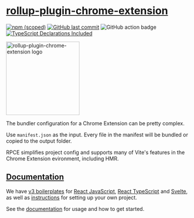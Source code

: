 # [rollup-plugin-chrome-extension](https://www.extend-chrome.dev/rollup-plugin)

[![npm (scoped)](https://img.shields.io/npm/v/rollup-plugin-chrome-extension.svg)](https://www.npmjs.com/package/rollup-plugin-chrome-extension)
[![GitHub last commit](https://img.shields.io/github/last-commit/crxjs/rollup-plugin-chrome-extension.svg?logo=github)](https://github.com/crxjs/rollup-plugin-chrome-extension)
![GitHub action badge](https://github.com/crxjs/rollup-plugin-chrome-extension/actions/workflows/rollup-plugin.yml/badge.svg)
[![TypeScript Declarations Included](https://img.shields.io/badge/types-TypeScript-informational)](#typescript)

<a href="https://www.extend-chrome.dev/rollup-plugin" rel="noopener">
  <img width=200px height=200px src="https://imgur.com/wEXnCYK.png" alt="rollup-plugin-chrome-extension logo"></a>

The bundler configuration for a Chrome Extension can be pretty complex.

Use `manifest.json` as the input. Every file in the manifest will be bundled or
copied to the output folder.

RPCE simplifies project config and supports many of Vite's features in the
Chrome Extension evironment, including HMR.

## [Documentation](https://www.extend-chrome.dev/rollup-plugin)

We have
[v3 boilerplates](https://www.extend-chrome.dev/rollup-plugin#chrome-extension-boilerplates)
for [React JavaScript](https://github.com/crxjs/js-react-boilerplate),
[React TypeScript](https://github.com/crxjs/ts-react-boilerplate) and
[Svelte](https://github.com/kyrelldixon/svelte-tailwind-extension-boilerplate),
as well as [instructions](https://www.extend-chrome.dev/rollup-plugin#usage) for
setting up your own project.

See the [documentation](https://www.extend-chrome.dev/rollup-plugin) for usage
and how to get started.
